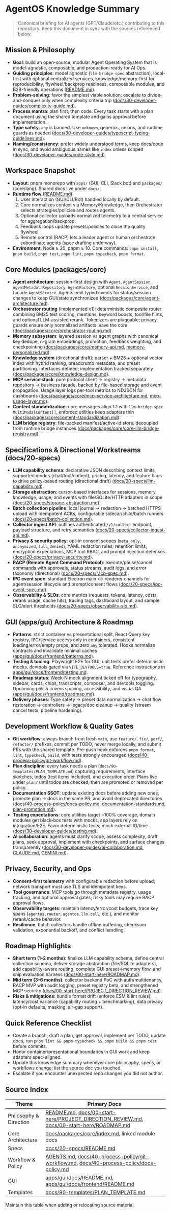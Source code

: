 # AgentOS Knowledge Summary

> Canonical briefing for AI agents (GPT/Claude/etc.) contributing to this repository. Keep this document in sync with the sources referenced below.

## Mission & Philosophy

- **Goal**: build an open-source, modular Agent Operating System that is model-agnostic, composable, and production-ready for AI Ops.
- **Guiding principles**: model agnostic (`llm-bridge-spec` abstraction), local-first with optional centralized services, knowledge/memory-first for reproducibility, flywheel/backprop readiness, composable modules, and B2B-friendly operations ([README.md](../../README.md)).
- **Problem-solving**: favor the simplest viable solution; escalate to divide-and-conquer only when complexity criteria trip ([docs/30-developer-guides/complexity-guide.md](../30-developer-guides/complexity-guide.md)).
- **Process mantra**: plan first, then code. Every task starts with a plan document using the shared template and gains approval before implementation.
- **Type safety**: `any` is banned. Use `unknown`, generics, unions, and runtime guards as needed ([docs/30-developer-guides/typescript-typing-guidelines.md](../30-developer-guides/typescript-typing-guidelines.md)).
- **Naming/consistency**: prefer widely understood terms, keep docs/code in sync, and avoid ambiguous names like `index` unless scoped ([docs/30-developer-guides/code-style.md](../30-developer-guides/code-style.md)).

## Workspace Snapshot

- **Layout**: pnpm monorepo with `apps/` (GUI, CLI, Slack bot) and `packages/` (core/lang). Shared docs live under `docs/`.
- **Runtime flow** ([README.md](../../README.md)):
  1. User interaction (GUI/CLI/Bot) handled locally by default.
  2. Core normalizes context via Memory/Knowledge, then Orchestrator selects strategies/policies and routes agents.
  3. Optional collector uploads normalized telemetry to a central service for aggregation/backprop.
  4. Feedback loops update presets/policies to close the quality flywheel.
  5. Remote control (RACP) lets a leader agent or human orchestrate subordinate agents (spec drafting underway).
- **Environment**: Node ≥ 20, pnpm ≥ 10. Core commands: `pnpm install`, `pnpm build`, `pnpm test`, `pnpm lint`, `pnpm typecheck`, `pnpm format`.

## Core Modules (packages/core)

- **Agent architecture**: session-first design with `Agent`, `AgentSession`, `AgentMetadataRepository`, `AgentFactory`, optional `SessionService`, and facade `AgentService`. Agents emit typed events for status/session changes to keep GUI/state synchronized ([docs/packages/core/agent-architecture.md](../packages/core/agent-architecture.md)).
- **Orchestrator routing** (implemented v1): deterministic composite router combining BM25 text scoring, mentions, keyword boosts, tool/file hints, and optional LLM-assisted rerank. Tokenizers are pluggable; privacy guards ensure only normalized artifacts leave the core ([docs/packages/core/orchestrator-routing.md](../packages/core/orchestrator-routing.md)).
- **Memory subsystem**: layered session vs agent graphs with canonical key dedupe, n-gram embeddings, promotion, feedback weighting, and checkpointing ([docs/packages/core/memory-api.md](../packages/core/memory-api.md), [memory-personalized.md](../packages/core/memory-personalized.md)).
- **Knowledge system** (directional draft): parser + BM25 + optional vector index with hybrid ranking, breadcrumb metadata, and preset partitioning. Interfaces defined; implementation tracked separately ([docs/packages/core/knowledge-design.md](../packages/core/knowledge-design.md)).
- **MCP service stack**: pure protocol client → registry → metadata repository → business facade, backed by file-based storage and event propagation. Usage layer logs per-tool metrics to NDJSON for dashboards ([docs/packages/core/mcp-service-architecture.md](../packages/core/mcp-service-architecture.md), [mcp-usage-layer.md](../packages/core/mcp-usage-layer.md)).
- **Content standardization**: core messages align 1:1 with `llm-bridge-spec` `MultiModalContent[]`, enforced utilities keep adapters thin ([docs/packages/core/content-standardization.md](../packages/core/content-standardization.md)).
- **LLM bridge registry**: file-backed manifest/active-id store, decoupled from runtime bridge instances ([docs/packages/core/core-llm-bridge-registry.md](../packages/core/core-llm-bridge-registry.md)).

## Specifications & Directional Workstreams (docs/20-specs)

- **LLM capability schema**: declarative JSON describing context limits, supported modes (chat/tool/embed), pricing, latency, and feature flags to drive policy-based routing (directional draft) ([docs/20-specs/llm-capability.md](../20-specs/llm-capability.md)).
- **Storage abstraction**: cursor-based interfaces for sessions, memory, knowledge, usage, and events with file/SQLite/HTTP adapters in scope ([docs/20-specs/storage-abstraction.md](../20-specs/storage-abstraction.md)).
- **Batch collection pipeline**: local journal → redaction → batched HTTPS upload with idempotent ACKs, configurable sidecar/child/batch runners ([docs/20-specs/batch-collection.md](../20-specs/batch-collection.md)).
- **Collector ingest API**: outlines authenticated `/v1/collect` endpoint, payload structure, and retry semantics ([docs/20-specs/collector-ingest-api.md](../20-specs/collector-ingest-api.md)).
- **Privacy & security policy**: opt-in consent scopes (`meta_only`, `anonymized`, `full_denied`), YAML redaction rules, retention limits, encryption expectations, MCP tool RBAC, and prompt injection defenses ([docs/20-specs/privacy-security.md](../20-specs/privacy-security.md)).
- **RACP (Remote Agent Command Protocol)**: execute/pause/cancel commands with approvals, status streams, audit logs, and error taxonomy (directional) ([docs/20-specs/racp-spec.md](../20-specs/racp-spec.md)).
- **IPC event spec**: standard Electron main ↔ renderer channels for agent/session lifecycle and prompt/consent flows ([docs/20-specs/ipc-event-spec.md](../20-specs/ipc-event-spec.md)).
- **Observability & SLOs**: core metrics (requests, tokens, latency, costs, rerank usage, cache hits), tracing tags, dashboard layout, and sample SLO/alert thresholds ([docs/20-specs/observability-slo.md](../20-specs/observability-slo.md)).

## GUI (apps/gui) Architecture & Roadmap

- **Patterns**: strict container vs presentational split, React Query key registry, IPC/service access only in containers, consistent loading/error/empty props, and zero `any` tolerated. Hooks normalize contracts and invalidate minimal caches ([apps/gui/docs/frontend/patterns.md](../../apps/gui/docs/frontend/patterns.md)).
- **Testing & tooling**: Playwright E2E for GUI, unit tests prefer deterministic mocks, devtools gated via `VITE_DEVTOOLS=true`. Reference instructions in [apps/gui/docs/frontend/testing.md](../../apps/gui/docs/frontend/testing.md).
- **Roadmap status**: Week-N mock alignment ticked off for typography, sidebar, cards, chips, transcripts, composer, and devtools toggling. Upcoming polish covers spacing, accessibility, and visual QA ([apps/gui/docs/frontend/roadmap.md](../../apps/gui/docs/frontend/roadmap.md)).
- **Delivery phases**: Type safety → preset data normalization → chat flow restoration → controllers → legacy/doc cleanup → quality (stream cancel tests, pipeline hardening).

## Development Workflow & Quality Gates

- **Git workflow**: always branch from fresh `main`, use `feature/`, `fix/`, `perf/`, `refactor/` prefixes, commit per TODO, never merge locally, and submit PRs with the shared template. Pre-push hook enforces `pnpm format`, `lint`, `typecheck`, `build`, with tests strongly encouraged ([docs/40-process-policy/git-workflow.md](../40-process-policy/git-workflow.md)).
- **Plan discipline**: every task needs a plan (`docs/90-templates/PLAN_TEMPLATE.md`) capturing requirements, interface sketches, todos (test items included), and execution order. Plans live under `plan/` until todos are checked, then are promoted or removed per policy.
- **Documentation SSOT**: update existing docs before adding new ones, promote plan → docs in the same PR, and avoid deprecated directories ([docs/40-process-policy/docs-policy.md](../40-process-policy/docs-policy.md), [documentation-standards.md](../40-process-policy/documentation-standards.md), [plan-promotion.md](../40-process-policy/plan-promotion.md)).
- **Testing expectations**: core utilities target ~100% coverage, domain modules get black-box tests with mocks, app layers rely on integration/E2E. Favor deterministic tests; mock external IO/time ([docs/30-developer-guides/testing.md](../30-developer-guides/testing.md)).
- **AI collaboration**: agents must clarify scope, assess complexity, draft plans, seek approval, implement with checkpoints, and surface changes transparently ([docs/30-developer-guides/ai-collaboration.md](../30-developer-guides/ai-collaboration.md), [CLAUDE.md](../../CLAUDE.md), [GEMINI.md](../../GEMINI.md)).

## Privacy, Security, and Ops

- **Consent-first telemetry** with configurable redaction before upload; network transport must use TLS and idempotent keys.
- **Tool governance**: MCP tools go through metadata registry, usage tracking, and optional approval gates; risky tools may require RACP approval flows.
- **Observability targets**: maintain latency/error/cost budgets, trace key spans (`agentos.router`, `agentos.llm.call`, etc.), and monitor rerank/cache behavior.
- **Resilience**: batch collectors handle offline buffering, checksum validation, exponential backoff, and conflict handling.

## Roadmap Highlights

- **Short term (1–2 months)**: finalize LLM capability schema, define central collection schema, deliver storage abstraction (file/SQLite adapters), add capability-aware routing, complete GUI preset→memory flow, and ship evaluation harness ([docs/00-start-here/ROADMAP.md](./ROADMAP.md)).
- **Mid term (3–6 months)**: collector backend PoC with auth/multitenancy, RACP MVP with audit logging, preset registry beta, and strengthened MCP security ([docs/00-start-here/PROJECT_DIRECTION_REVIEW.md](./PROJECT_DIRECTION_REVIEW.md)).
- **Risks & mitigations**: bundle format drift (enforce ESM & lint rules), latency/cost variance (capability routing + benchmarking), data privacy (opt-in defaults, masking, air-gap support).

## Quick Reference Checklist

- Create a branch, draft a plan, get approval, implement per TODO, update docs, run `pnpm lint && pnpm typecheck && pnpm build && pnpm test` before commits.
- Honor container/presentational boundaries in GUI work and keep adapters spec-aligned.
- Update this knowledge summary whenever core philosophy, specs, or workflows change; list the source doc you touched.
- Escalate if you encounter unexpected repo changes you did not author.

## Source Index

| Theme                  | Primary Docs                                                                                                                                                                               |
| ---------------------- | ------------------------------------------------------------------------------------------------------------------------------------------------------------------------------------------ |
| Philosophy & Direction | [README.md](../../README.md), [docs/00-start-here/PROJECT_DIRECTION_REVIEW.md](./PROJECT_DIRECTION_REVIEW.md), [docs/00-start-here/ROADMAP.md](./ROADMAP.md)                               |
| Core Architecture      | [docs/packages/core/index.md](../packages/core/index.md), linked module docs                                                                                                               |
| Specs                  | [docs/20-specs/README.md](../20-specs/README.md)                                                                                                                                           |
| Workflow & Policy      | [AGENTS.md](../../AGENTS.md), [docs/40-process-policy/git-workflow.md](../40-process-policy/git-workflow.md), [docs/40-process-policy/docs-policy.md](../40-process-policy/docs-policy.md) |
| GUI                    | [apps/gui/docs/README.md](../../apps/gui/docs/README.md), [apps/gui/docs/frontend/README.md](../../apps/gui/docs/frontend/README.md)                                                       |
| Templates              | [docs/90-templates/PLAN_TEMPLATE.md](../90-templates/PLAN_TEMPLATE.md)                                                                                                                     |

Maintain this table when adding or relocating source material.
